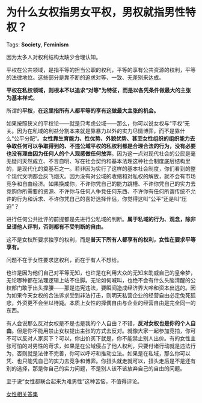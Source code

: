 # 为什么女权指男女平权，男权就指男性特权？

Tags: **Society**, **Feminism**

因为太多人对权利结构太缺少合理认知。 

平权在公共领域，是指平等的担当公职的权利，平等的享有公共资源的权利，平等的法律地位。这些部分是靠不断的追求对等、一致、无差别来达成。

**平权在私权领域，则根本不以追求“对等”为特征，而是以各凭条件做最大的主张为基本样式**。

所谓的**平权，**在这里指**所有人都平等的享有这做最大主张的机会。**

如果按照狭义的平权论——就是只考虑公域——那么，你可以说女权与“平权”无关。因为在私域的利益分割本来就是靠暴力以外的实力尽情博弈，而不是靠什么“公平分配”。**女性靠生育能力、性优势、外貌优势、甚至女性组织的组织能力去争取任何可以争取得到的、不违公域平权的私权利都是合理合法的行为，没有必要也没有理由因为任何人的个人观感做任何放弃**。因为这一点对现代社会的公民是毫无疑问天然成立、不言自明、写在社会契约和基本法理这种社会制度底层结构里的，是现代化的奠基石之一。若非因为实行了这样的基本社会制度，你们看到的整个现代文明都会灰飞烟灭。因为没有对公域的收缩和对私权的解放，就不会有市场竞争和自由经济。如果换成你，不许你凭自己的能力跳槽、不许你凭自己的实力去竞购你所需要的资源、不许你与任何人争竞任何东西、不许你有任何所谓传统不允许的行为和诉求、不许你凭自己的喜好选择伴侣，你觉得这叫“公平”还是叫“压迫”？

进行任何公共批评的前提都是先进行公私域的判断。**属于私域的行为、观念，除非呈请他人评判，否则都有不受判断的自由。**

这不是女权所要求独享的权利，而是**普天下所有人都享有的权利，女性在要求平等享有。**

问题不在于女性要求这权利，而在于有人不想给。

也许是因为他们自己对平等无知，也许是在利用大众的无知来助威自己的皇帝梦，无论哪种都在法理逻辑上站不住脚。无论如何喊叫，也绝不会有什么头脑清醒的公权部门敢于出头撑腰——那是违宪违法，要瞬间造成经济界大哗和资本出逃的。因为如果今天女权的合法诉求受到非法打击，则明天私营企业的经营自由必定兔死狐悲，外资更不会坐以待毙。本质上女性的择偶自由与企业的经营自由是完全同一的东西。

有人会说那么反对女权是不是也是我的个人自由？不错，**反对女权也是你的个人自由**。但是你不能用禁止女权提出主张的方式去反对。就像大家一起参加竞拍，你可不可以反对人家买下？可以，你出价买下就是，你不能禁止别人出价。有的女性主张可怕的对男性的苛求，如果是在公域侵占了他人权利，只要付诸行动就是违法行为，否则就是法律不完善，你可以呼吁和推动立法。如果是在私域，那么你可以凭、也只能凭自己的实力去竞争和博弈。你扭头就走就可以，扭头走后是不是还有别的选择，那是你自己的实力问题，不是别人该不该放弃自己的自由的问题。

至于说“女性都联合起来为难男性”这种苦恼，不值得评论。

[女性相关答集](https://zhihu.com/collection/369876193)

